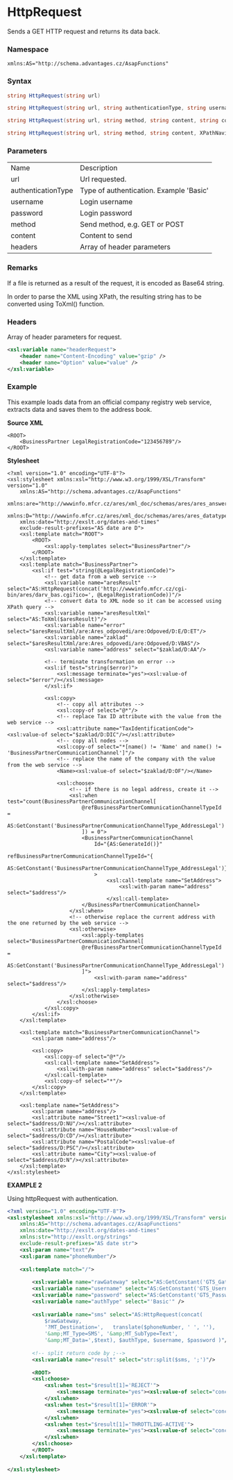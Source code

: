 # HttpRequest

Sends a GET HTTP request and returns its data back.

### Namespace

`xmlns:AS="http://schema.advantages.cz/AsapFunctions"`

### Syntax

``` csharp
string HttpRequest(string url)
```

``` c#
string HttpRequest(string url, string authenticationType, string username, string password)
```

``` c#
string HttpRequest(string url, string method, string content, string contentType, XPathNavigator headers)
```

``` c#
string HttpRequest(string url, string method, string content, XPathNavigator headers, string authenticationType, string username, string password)
```

### Parameters

|                    |                                         |
|--------------------|-----------------------------------------|
| Name               | Description                             |
| url                | Url requested.                          |
| authenticationType | Type of authentication. Example 'Basic' |
| username           | Login username                          |
| password           | Login password                          |
| method             | Send method, e.g. GET or POST           |
| content            | Content to send                         |
| headers            | Array of header parameters              |

### Remarks

If a file is returned as a result of the request, it is encoded as Base64 string.

In order to parse the XML using XPath, the resulting string has to be converted using ToXml() function.

### Headers

Array of header parameters for request.

``` xml
<xsl:variable name="headerRequest">
    <header name="Content-Encoding" value="gzip" />
    <header name="Option" value="value" />
</xsl:variable>
```

### Example

This example loads data from an official company registry web service, extracts data and saves them to the address book.

**Source XML**

``` html/xml
<ROOT>
    <BusinessPartner LegalRegistrationCode="123456789"/>
</ROOT>
```

**Stylesheet**

``` html/xml
<?xml version="1.0" encoding="UTF-8"?>
<xsl:stylesheet xmlns:xsl="http://www.w3.org/1999/XSL/Transform" version="1.0"
    xmlns:AS="http://schema.advantages.cz/AsapFunctions"
    xmlns:are="http://wwwinfo.mfcr.cz/ares/xml_doc/schemas/ares/ares_answer_basic/v_1.0.3"
    xmlns:D="http://wwwinfo.mfcr.cz/ares/xml_doc/schemas/ares/ares_datatypes/v_1.0.3"
    xmlns:date="http://exslt.org/dates-and-times" 
    exclude-result-prefixes="AS date are D">
    <xsl:template match="ROOT">
        <ROOT>
            <xsl:apply-templates select="BusinessPartner"/>
        </ROOT>
    </xsl:template>
    <xsl:template match="BusinessPartner">
        <xsl:if test="string(@LegalRegistrationCode)">
            <!-- get data from a web service -->
            <xsl:variable name="aresResult" select="AS:HttpRequest(concat('http://wwwinfo.mfcr.cz/cgi-bin/ares/darv_bas.cgi?ico=', @LegalRegistrationCode))"/>
            <!-- convert data to XML node so it can be accessed using XPath query -->
            <xsl:variable name="aresResultXml" select="AS:ToXml($aresResult)"/>
            <xsl:variable name="error" select="$aresResultXml/are:Ares_odpovedi/are:Odpoved/D:E/D:ET"/>
            <xsl:variable name="zaklad" select="$aresResultXml/are:Ares_odpovedi/are:Odpoved/D:VBAS"/>
            <xsl:variable name="address" select="$zaklad/D:AA"/>
            
            <!-- terminate transformation on error -->
            <xsl:if test="string($error)">
                <xsl:message terminate="yes"><xsl:value-of select="$error"/></xsl:message>
            </xsl:if>
            
            <xsl:copy>
                <!-- copy all attributes -->
                <xsl:copy-of select="@*"/>
                <!-- replace Tax ID attribute with the value from the web service -->
                <xsl:attribute name="TaxIdentificationCode"><xsl:value-of select="$zaklad/D:DIC"/></xsl:attribute>
                <!-- copy all nodes -->
                <xsl:copy-of select="*[name() != 'Name' and name() != 'BusinessPartnerCommunicationChannel']"/>
                <!-- replace the name of the company with the value from the web service -->
                <Name><xsl:value-of select="$zaklad/D:OF"/></Name>
                
                <xsl:choose>
                    <!-- if there is no legal address, create it -->
                    <xsl:when test="count(BusinessPartnerCommunicationChannel[
                        @refBusinessPartnerCommunicationChannelTypeId = 
                        AS:GetConstant('BusinessPartnerCommunicationChannelType_AddressLegal')
                        ]) = 0">
                        <BusinessPartnerCommunicationChannel
                            Id="{AS:GenerateId()}"
                            refBusinessPartnerCommunicationChannelTypeId="{
                                AS:GetConstant('BusinessPartnerCommunicationChannelType_AddressLegal')}"
                            >
                                <xsl:call-template name="SetAddress">
                                    <xsl:with-param name="address" select="$address"/>
                                </xsl:call-template>
                        </BusinessPartnerCommunicationChannel>
                    </xsl:when>
                    <!-- otherwise replace the current address with the one returned by the web service -->
                    <xsl:otherwise>
                        <xsl:apply-templates select="BusinessPartnerCommunicationChannel[
                        @refBusinessPartnerCommunicationChannelTypeId = 
                        AS:GetConstant('BusinessPartnerCommunicationChannelType_AddressLegal')
                        ]">
                            <xsl:with-param name="address" select="$address"/>
                        </xsl:apply-templates>
                    </xsl:otherwise>
                </xsl:choose>
            </xsl:copy>
        </xsl:if>
    </xsl:template>
    
    <xsl:template match="BusinessPartnerCommunicationChannel">
        <xsl:param name="address"/>
        
        <xsl:copy>
            <xsl:copy-of select="@*"/>
            <xsl:call-template name="SetAddress">
                <xsl:with-param name="address" select="$address"/>
            </xsl:call-template>
            <xsl:copy-of select="*"/>
        </xsl:copy>
    </xsl:template>
    
    <xsl:template name="SetAddress">
        <xsl:param name="address"/>
        <xsl:attribute name="Street1"><xsl:value-of select="$address/D:NU"/></xsl:attribute>
        <xsl:attribute name="HouseNumber"><xsl:value-of select="$address/D:CD"/></xsl:attribute>
        <xsl:attribute name="PostalCode"><xsl:value-of select="$address/D:PSC"/></xsl:attribute>
        <xsl:attribute name="City"><xsl:value-of select="$address/D:N"/></xsl:attribute>
    </xsl:template>
</xsl:stylesheet>
```

**EXAMPLE 2**

Using httpRequest with authentication.

``` xml
<?xml version="1.0" encoding="UTF-8"?>
<xsl:stylesheet xmlns:xsl="http://www.w3.org/1999/XSL/Transform" version="1.0"
    xmlns:AS="http://schema.advantages.cz/AsapFunctions"
    xmlns:date="http://exslt.org/dates-and-times" 
    xmlns:str="http://exslt.org/strings"
    exclude-result-prefixes="AS date str">
    <xsl:param name="text"/>
    <xsl:param name="phoneNumber"/>
    
    <xsl:template match="/">
        
        <xsl:variable name="rawGateway" select="AS:GetConstant('GTS_GatewayURL')"/>
        <xsl:variable name="username" select="AS:GetConstant('GTS_Username')" />
        <xsl:variable name="password" select="AS:GetConstant('GTS_Password')" />
        <xsl:variable name="authType" select="'Basic'" />
                
        <xsl:variable name="sms" select="AS:HttpRequest(concat(
            $rawGateway,
            '?MT_Destination=',   translate($phoneNumber, ' ', ''),
            '&amp;MT_Type=SMS', '&amp;MT_SubType=Text',
            '&amp;MT_Data=',$text), $authType, $username, $password )"/>
        
        <!-- split return code by ;-->
        <xsl:variable name="result" select="str:split($sms, ';')"/>
        
        <ROOT>
        <xsl:choose>
            <xsl:when test="$result[1]='REJECT'">
                <xsl:message terminate="yes"><xsl:value-of select="concat('REJECT:Selhalo odeslání SMS na číslo ', $phoneNumber, '. Chyba: ', $result[2])"/></xsl:message>
            </xsl:when>
            <xsl:when test="$result[1]='ERROR'">
                <xsl:message terminate="yes"><xsl:value-of select="concat('ERROR:Selhalo odeslání SMS na číslo ', $phoneNumber, '. Chyba: ', $result[2])"/></xsl:message>
            </xsl:when>
            <xsl:when test="$result[1]='THROTTLING-ACTIVE'">
                <xsl:message terminate="yes"><xsl:value-of select="concat('Dosažen maximální počet odeslání sms, vyčkejte ', $result[2], ' s.')"/></xsl:message>
            </xsl:when>
        </xsl:choose>
        </ROOT>
    </xsl:template>
    
</xsl:stylesheet>
```

  
  
